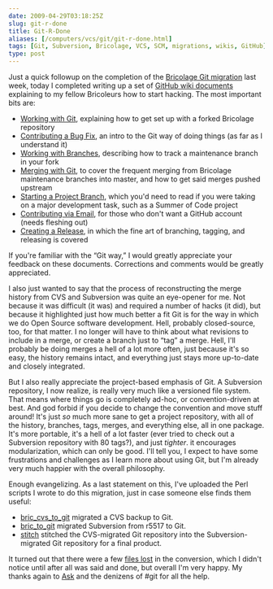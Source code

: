 ```yaml
--- 
date: 2009-04-29T03:18:25Z
slug: git-r-done
title: Git-R-Done
aliases: [/computers/vcs/git/git-r-done.html]
tags: [Git, Subversion, Bricolage, VCS, SCM, migrations, wikis, GitHub]
type: post
---
```


<p>Just a quick followup on the completion of
the <a href="/computers/vcs/git/bricolage-to-git.html" title="Migrating Bricolage CVS and SVN to Git">Bricolage Git migration</a> last week, today I
completed writing up a set
of <a href="http://wiki.github.com/bricoleurs/bricolage/development" title="Bricolage Wiki: Development">GitHub wiki documents</a> explaining to my
fellow Bricoleurs how to start hacking. The most important bits are:</p>

<ul>
  <li><a href="http://wiki.github.com/bricoleurs/bricolage/working-with-git">Working with Git</a>, explaining how to get set up with a forked Bricolage repository</li>
  <li><a href="http://wiki.github.com/bricoleurs/bricolage/contributing-a-bug-fix">Contributing a Bug Fix</a>, an intro to the Git way of doing things (as far as I understand it)</li>
  <li><a href="http://wiki.github.com/bricoleurs/bricolage/working-with-branches">Working with Branches</a>, describing how to track a maintenance branch in your fork</li>
  <li><a href="http://wiki.github.com/bricoleurs/bricolage/merging-with-git">Merging with Git</a>, to cover the frequent merging from Bricolage maintenance branches into master, and how to get said merges pushed upstream</li>
  <li><a href="http://wiki.github.com/bricoleurs/bricolage/starting-a-project-branch">Starting a Project Branch</a>, which you'd need to read if you were taking on a major development task, such as a Summer of Code project</li>
  <li><a href="http://wiki.github.com/bricoleurs/bricolage/contributing-via-email">Contributing via Email</a>, for those who don't want a GitHub account (needs fleshing out)</li>
  <li><a href="http://wiki.github.com/bricoleurs/bricolage/creating-a-release">Creating a Release</a>, in which the fine art of branching, tagging, and releasing is covered</li>
</ul>

<p>If you're familiar with the “Git way,” I would greatly appreciate your feedback on these documents. Corrections and comments would be greatly appreciated.</p>

<p>I also just wanted to say that the process of reconstructing the merge
history from CVS and Subversion was quite an eye-opener for me. Not because it
was difficult (it was) and required a number of hacks (it did), but because it
highlighted just how much better a fit Git is for the way in which we do Open
Source software development. Hell, probably closed-source, too, for that
matter. I no longer will have to think about what revisions to include in a
merge, or create a branch just to “tag” a merge. Hell, I'll probably be doing
merges a hell of a lot more often, just because it's so easy, the history
remains intact, and everything just stays more up-to-date and closely
integrated.</p>

<p>But I also really appreciate the project-based emphasis of Git. A
Subversion repository, I now realize, is really very much like a versioned
file system. That means where things go is completely ad-hoc, or
convention-driven at best. And god forbid if you decide to change the
convention and move stuff around! It's just <em>so</em> much more sane to get
a project repository, with all of the history, branches, tags, merges, and
everything else, all in one package. It's more portable, it's a hell of a lot
faster (ever tried to check out a Subversion repository with 80 tags?), and
just <em>tighter</em>. it encourages modularization, which can only be good.
I'll tell you, I expect to have some frustrations and challenges as I learn
more about using Git, but I'm already very much happier with the overall
philosophy.</p>

<p>Enough evangelizing. As a last statement on this, I've uploaded the Perl
scripts I wrote to do this migration, just in case someone else finds them
useful:</p>

<ul>
  <li><a href="/computers/vcs/git/bricolage-migration/bric_cvs_to_git">bric_cvs_to_git</a> migrated a CVS backup to Git.</li>
  <li><a href="/computers/vcs/git/bricolage-migration/bric_to_git">bric_to_git</a> migrated Subversion from r5517 to Git.</li>
  <li><a href="/computers/vcs/git/bricolage-migration/stitch">stitch</a> stitched the CVS-migrated Git repository into the Subversion-migrated Git repository for a final product.</li>
</ul>

<p>It turned out that there were a
few <a href="http://github.com/bricoleurs/bricolage/commit/95c2335634a64fc68745629d5242cad5b1c69d48">files lost</a> in the conversion, which I didn't notice until after all was said and
done, but overall I'm very happy. My thanks again
to <a href="http://www.askask.com/">Ask</a> and the denizens of #git for all
the help.</p>
